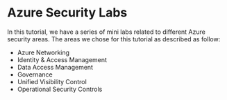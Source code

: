 # Azure Security Labs

In this tutorial, we have a series of mini labs related to different Azure security areas. The areas we chose for this tutorial as described as follow: 

* Azure Networking
* Identity & Access Management
* Data Access Management
* Governance
* Unified Visibility Control
* Operational Security Controls

